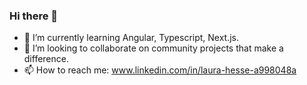 ### Hi there 👋
 
- 🌱 I’m currently learning Angular, Typescript, Next.js.
- 👯 I’m looking to collaborate on community projects that make a difference. 
- 📫 How to reach me:  www.linkedin.com/in/laura-hesse-a998048a
